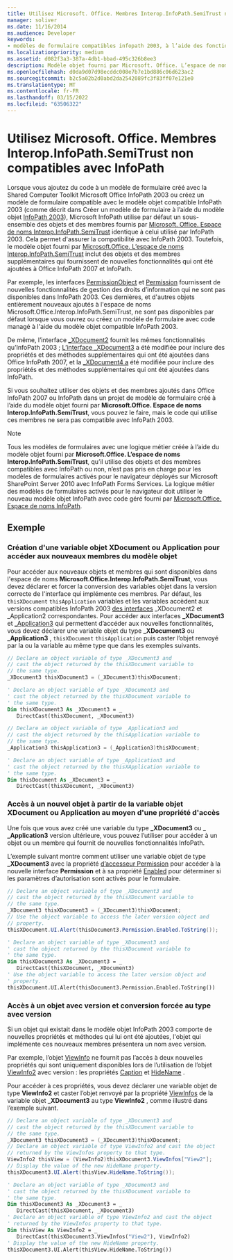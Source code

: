 ```yaml
---
title: Utilisez Microsoft. Office. Membres Interop.InfoPath.SemiTrust non compatibles avec InfoPath
manager: soliver
ms.date: 11/16/2014
ms.audience: Developer
keywords:
- modèles de formulaire compatibles infopath 2003, à l’aide des fonctionnalités infopath 2007
ms.localizationpriority: medium
ms.assetid: d082f3a3-387a-4db1-bbad-495c326b8ee3
description: Modèle objet fourni par Microsoft. Office. L’espace de noms Interop.InfoPath.SemiTrust inclut des objets et des membres qui fournissent de nouvelles fonctionnalités qui ont été ajoutées à Office InfoPath 2007 et InfoPath.
ms.openlocfilehash: d0da9d07d98ecddc008e7b7e1bd886c06d623ac2
ms.sourcegitcommit: b2c5a02b2d0abd2da2542089fc3f83ff07e121e0
ms.translationtype: MT
ms.contentlocale: fr-FR
ms.lasthandoff: 03/15/2022
ms.locfileid: "63506322"
---
```

# <a name="use-microsoftofficeinteropinfopathsemitrust-members-not-compatible-with-infopath"></a>Utilisez Microsoft. Office. Membres Interop.InfoPath.SemiTrust non compatibles avec InfoPath

Lorsque vous ajoutez du code à un modèle de formulaire créé avec la Shared Computer Toolkit Microsoft Office InfoPath 2003 ou créez un modèle de formulaire compatible avec le modèle objet compatible InfoPath 2003 (comme décrit dans Créer un modèle de formulaire à l’aide du modèle objet [InfoPath 2003](how-to-create-a-form-template-using-the-infopath-2003-object-model.md)), Microsoft InfoPath utilise par défaut un sous-ensemble des objets et des membres fournis par [Microsoft. Office. Espace de noms Interop.InfoPath.SemiTrust](https://msdn.microsoft.com/library/Microsoft.Office.Interop.InfoPath.SemiTrust.aspx) identique à celui utilisé par InfoPath 2003. Cela permet d'assurer la compatibilité avec InfoPath 2003. Toutefois, le modèle objet fourni par [Microsoft.Office. L’espace de noms Interop.InfoPath.SemiTrust](https://msdn.microsoft.com/library/Microsoft.Office.Interop.InfoPath.SemiTrust.aspx) inclut des objets et des membres supplémentaires qui fournissent de nouvelles fonctionnalités qui ont été ajoutées à Office InfoPath 2007 et InfoPath.
  
Par exemple, les interfaces [PermissionObject](https://msdn.microsoft.com/library/Microsoft.Office.Interop.InfoPath.SemiTrust.PermissionObject.aspx) et [Permission](https://msdn.microsoft.com/library/Microsoft.Office.Interop.InfoPath.SemiTrust.Permission.aspx) fournissent de nouvelles fonctionnalités de gestion des droits d’information qui ne sont pas disponibles dans InfoPath 2003. Ces dernières, et d'autres objets entièrement nouveaux ajoutés à l'espace de noms Microsoft.Office.Interop.InfoPath.SemiTrust, ne sont pas disponibles par défaut lorsque vous ouvrez ou créez un modèle de formulaire avec code managé à l'aide du modèle objet compatible InfoPath 2003.
  
De même, l’interface [_XDocument2](https://msdn.microsoft.com/library/Microsoft.Office.Interop.InfoPath.SemiTrust._XDocument2.aspx) fournit les mêmes fonctionnalités qu’InfoPath 2003 ; [L’interface _XDocument3](https://msdn.microsoft.com/library/Microsoft.Office.Interop.InfoPath.SemiTrust._XDocument3.aspx) a été modifiée pour inclure des propriétés et des méthodes supplémentaires qui ont été ajoutées dans Office InfoPath 2007, et la [_XDocument4 a](https://msdn.microsoft.com/library/Microsoft.Office.Interop.InfoPath.SemiTrust._XDocument4.aspx) été modifiée pour inclure des propriétés et des méthodes supplémentaires qui ont été ajoutées dans InfoPath.
  
Si vous souhaitez utiliser des objets et des membres ajoutés dans Office InfoPath 2007 ou InfoPath dans un projet de modèle de formulaire créé à l’aide du modèle objet fourni par **Microsoft.Office. Espace de noms Interop.InfoPath.SemiTrust**, vous pouvez le faire, mais le code qui utilise ces membres ne sera pas compatible avec InfoPath 2003.
  
> [!NOTE]
> Tous les modèles de formulaires avec une logique métier créée à l’aide du modèle objet fourni par **Microsoft.Office. L’espace de noms Interop.InfoPath.SemiTrust**, qu’il utilise des objets et des membres compatibles avec InfoPath ou non, n’est pas pris en charge pour les modèles de formulaires activés pour le navigateur déployés sur Microsoft SharePoint Server 2010 avec InfoPath Forms Services. La logique métier des modèles de formulaires activés pour le navigateur doit utiliser le nouveau modèle objet InfoPath avec code géré fourni par [Microsoft.Office. Espace de noms InfoPath](https://msdn.microsoft.com/library/Microsoft.Office.InfoPath.aspx).
  
## <a name="example"></a>Exemple

### <a name="creating-an-xdocument-or-application-object-variable-to-access-new-object-model-members"></a>Création d'une variable objet XDocument ou Application pour accéder aux nouveaux membres du modèle objet

Pour accéder aux nouveaux objets et membres qui sont disponibles dans l'espace de noms **Microsoft.Office.Interop.InfoPath.SemiTrust**, vous devez déclarer et forcer la conversion des variables objet dans la version correcte de l'interface qui implémente ces membres. Par défaut, les `thisXDocument` `thisApplication` variables et les variables accèdent aux versions compatibles InfoPath 2003 [des interfaces](https://msdn.microsoft.com/library/Microsoft.Office.Interop.InfoPath.SemiTrust._Application2.aspx) _XDocument2 et _Application2 correspondantes. Pour accéder aux interfaces **_XDocument3** et [_Application3](https://msdn.microsoft.com/library/Microsoft.Office.Interop.InfoPath.SemiTrust._Application3.aspx) qui permettent d’accéder aux nouvelles fonctionnalités, vous devez déclarer une variable objet du type **_XDocument3** ou **_Application3** ,  `thisXDocument`  `thisApplication` puis caster l’objet renvoyé par la ou la variable au même type que dans les exemples suivants.
  
```cs
// Declare an object variable of type _XDocument3 and
// cast the object returned by the thisXDocument variable to
// the same type.
_XDocument3 thisXDocument3 = (_XDocument3)thisXDocument;
```

```vb
' Declare an object variable of type _XDocument3 and
' cast the object returned by the thisXDocument variable to
' the same type.
Dim thisXDocument3 As _XDocument3 = _
   DirectCast(thisXDocument, _XDocument3)
```

```cs
// Declare an object variable of type _Application3 and
// cast the object returned by the thisApplication variable to
// the same type.
_Application3 thisApplication3 = (_Application3)thisXDocument;
```

```vb
' Declare an object variable of type _Application3 and
' cast the object returned by the thisXApplication variable to
' the same type.
Dim thisDocument As _XDocument3 = _
   DirectCast(thisXDocument, _XDocument3)
```

### <a name="accessing-a-new-object-from-the-xdocument-or-application-object-variable-using-an-accessor-property"></a>Accès à un nouvel objet à partir de la variable objet XDocument ou Application au moyen d'une propriété d'accès

Une fois que vous avez créé une variable du type **_XDocument3** ou _ **_Application3** version ultérieure, vous pouvez l’utiliser pour accéder à un objet ou un membre qui fournit de nouvelles fonctionnalités InfoPath.
  
L’exemple suivant montre comment utiliser une variable objet de type **_XDocument3** avec la propriété [d’accesseur Permission](https://msdn.microsoft.com/library/Microsoft.Office.Interop.InfoPath.SemiTrust._XDocument3.Permission.aspx) pour accéder à la nouvelle interface **Permission** et à sa propriété [Enabled](https://msdn.microsoft.com/library/Microsoft.Office.Interop.InfoPath.SemiTrust.Permission.Enabled.aspx) pour déterminer si les paramètres d’autorisation sont activés pour le formulaire.
  
```cs
// Declare an object variable of type _XDocument3 and
// cast the object returned by the thisXDocument variable to
// the same type.
_XDocument3 thisXDocument3 = (_XDocument3)thisXDocument;
// Use the object variable to access the later version object and
// property.
thisXDocument.UI.Alert(thisDocument3.Permission.Enabled.ToString());
```

```vb
' Declare an object variable of type _XDocument3 and
' cast the object returned by the thisXDocument variable to
' the same type.
Dim thisXDocument3 As _XDocument3 = _
   DirectCast(thisXDocument, _XDocument3)
' Use the object variable to access the later version object and
' property.
thisXDocument.UI.Alert(thisDocument3.Permission.Enabled.ToString())
```

### <a name="accessing-a-versioned-object-and-casting-to-the-versioned-type"></a>Accès à un objet avec version et conversion forcée au type avec version

Si un objet qui existait dans le modèle objet InfoPath 2003 comporte de nouvelles propriétés et méthodes qui lui ont été ajoutées, l'objet qui implémente ces nouveaux membres présentera un nom avec version.
  
Par exemple, l’objet [ViewInfo](https://msdn.microsoft.com/library/Microsoft.Office.Interop.InfoPath.SemiTrust.ViewInfo.aspx) ne fournit pas l’accès à deux nouvelles propriétés qui sont uniquement disponibles lors de l’utilisation de l’objet [ViewInfo2](https://msdn.microsoft.com/library/Microsoft.Office.Interop.InfoPath.SemiTrust.ViewInfo2.aspx) avec version : les propriétés [Caption](https://msdn.microsoft.com/library/Microsoft.Office.Interop.InfoPath.SemiTrust.ViewInfo2.Caption.aspx) et [HideName](https://msdn.microsoft.com/library/Microsoft.Office.Interop.InfoPath.SemiTrust.ViewInfo2.HideName.aspx) .
  
Pour accéder à ces propriétés, vous devez déclarer une variable objet de type **ViewInfo2** et caster l’objet renvoyé par la propriété [ViewInfos](https://msdn.microsoft.com/library/Microsoft.Office.Interop.InfoPath.SemiTrust._XDocument3.ViewInfos.aspx) de la variable objet **_XDocument3** au type **ViewInfo2** , comme illustré dans l’exemple suivant.
  
```cs
// Declare an object variable of type _XDocument3 and
// cast the object returned by the thisXDocument variable to
// the same type.
_XDocument3 thisXDocument3 = (_XDocument3)thisXDocument;
// Declare an object variable of type ViewInfo2 and cast the object 
// returned by the ViewInfos property to that type.
ViewInfo2 thisView = (ViewInfo2)thisXDocument3.ViewInfos["View2"];
// Display the value of the new HideName property.
thisXDocument3.UI.Alert(thisView.HideName.ToString());
```

```vb
' Declare an object variable of type _XDocument3 and
' cast the object returned by the thisXDocument variable to
' the same type.
Dim thisXDocument3 As _XDocument3 = _
   DirectCast(thisXDocument, _XDocument3)
' Declare an object variable of type ViewInfo2 and cast the object 
' returned by the ViewInfos property to that type.
Dim thisView As ViewInfo2 = _
   DirectCast(thisXDocument3.ViewInfos("View2"), ViewInfo2)
' Display the value of the new HideName property.
thisXDocument3.UI.Alert(thisView.HideName.ToString())
```
